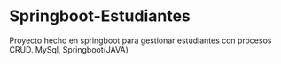 # Springboot-Estudiantes
Proyecto hecho en springboot para gestionar estudiantes con procesos CRUD. MySql, Springboot(JAVA)
